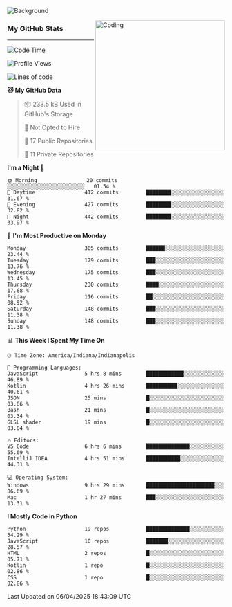 ![Background](https://github.com/Nguyen-Noah/Nguyen-Noah/assets/112649680/f5d2296f-0508-400c-abcf-47c085708a2a)

<img align="right" alt="Coding" width="300" src="https://cdn.dribbble.com/users/1277312/screenshots/14733298/media/39b1045e593737587dd60e42c8422d1f.gif" >

### My GitHub Stats
---
<!--START_SECTION:waka-->
![Code Time](http://img.shields.io/badge/Code%20Time-494%20hrs%2053%20mins-blue)

![Profile Views](http://img.shields.io/badge/Profile%20Views-0-blue)

![Lines of code](https://img.shields.io/badge/From%20Hello%20World%20I%27ve%20Written-14.1%20million%20lines%20of%20code-blue)

**🐱 My GitHub Data** 

> 📦 233.5 kB Used in GitHub's Storage 
 > 
> 🚫 Not Opted to Hire
 > 
> 📜 17 Public Repositories 
 > 
> 🔑 11 Private Repositories 
 > 
**I'm a Night 🦉** 

```text
🌞 Morning                20 commits          ░░░░░░░░░░░░░░░░░░░░░░░░░   01.54 % 
🌆 Daytime                412 commits         ████████░░░░░░░░░░░░░░░░░   31.67 % 
🌃 Evening                427 commits         ████████░░░░░░░░░░░░░░░░░   32.82 % 
🌙 Night                  442 commits         ████████░░░░░░░░░░░░░░░░░   33.97 % 
```
📅 **I'm Most Productive on Monday** 

```text
Monday                   305 commits         ██████░░░░░░░░░░░░░░░░░░░   23.44 % 
Tuesday                  179 commits         ███░░░░░░░░░░░░░░░░░░░░░░   13.76 % 
Wednesday                175 commits         ███░░░░░░░░░░░░░░░░░░░░░░   13.45 % 
Thursday                 230 commits         ████░░░░░░░░░░░░░░░░░░░░░   17.68 % 
Friday                   116 commits         ██░░░░░░░░░░░░░░░░░░░░░░░   08.92 % 
Saturday                 148 commits         ███░░░░░░░░░░░░░░░░░░░░░░   11.38 % 
Sunday                   148 commits         ███░░░░░░░░░░░░░░░░░░░░░░   11.38 % 
```


📊 **This Week I Spent My Time On** 

```text
🕑︎ Time Zone: America/Indiana/Indianapolis

💬 Programming Languages: 
JavaScript               5 hrs 8 mins        ████████████░░░░░░░░░░░░░   46.89 % 
Kotlin                   4 hrs 26 mins       ██████████░░░░░░░░░░░░░░░   40.61 % 
JSON                     25 mins             █░░░░░░░░░░░░░░░░░░░░░░░░   03.86 % 
Bash                     21 mins             █░░░░░░░░░░░░░░░░░░░░░░░░   03.34 % 
GLSL shader              19 mins             █░░░░░░░░░░░░░░░░░░░░░░░░   03.04 % 

🔥 Editors: 
VS Code                  6 hrs 6 mins        ██████████████░░░░░░░░░░░   55.69 % 
IntelliJ IDEA            4 hrs 51 mins       ███████████░░░░░░░░░░░░░░   44.31 % 

💻 Operating System: 
Windows                  9 hrs 29 mins       ██████████████████████░░░   86.69 % 
Mac                      1 hr 27 mins        ███░░░░░░░░░░░░░░░░░░░░░░   13.31 % 
```

**I Mostly Code in Python** 

```text
Python                   19 repos            ██████████████░░░░░░░░░░░   54.29 % 
JavaScript               10 repos            ███████░░░░░░░░░░░░░░░░░░   28.57 % 
HTML                     2 repos             █░░░░░░░░░░░░░░░░░░░░░░░░   05.71 % 
Kotlin                   1 repo              █░░░░░░░░░░░░░░░░░░░░░░░░   02.86 % 
CSS                      1 repo              █░░░░░░░░░░░░░░░░░░░░░░░░   02.86 % 
```




 Last Updated on 06/04/2025 18:43:09 UTC
<!--END_SECTION:waka-->

<!--
**Nguyen-Noah/Nguyen-Noah** is a ✨ _special_ ✨ repository because its `README.md` (this file) appears on your GitHub profile.

Here are some ideas to get you started:

- 🔭 I’m currently working on ...
- 🌱 I’m currently learning ...
- 👯 I’m looking to collaborate on ...
- 🤔 I’m looking for help with ...
- 💬 Ask me about ...
- 📫 How to reach me: ...
- 😄 Pronouns: ...
- ⚡ Fun fact: ...
-->
